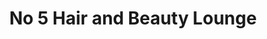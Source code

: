 ---
title: "No 5 Hair and Beauty Lounge"
url: /aldeburgh/no-5-hair-and-beauty-lounge/
shop: Friseur
---